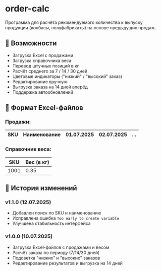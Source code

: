 # order-calc
Программа для расчёта рекомендуемого количества к выпуску продукции (колбасы, полуфабрикаты) на основе предыдущих продаж.

## 🔧 Возможности
- Загрузка Excel с продажами
- Загрузка справочника веса
- Перевод штучных позиций в кг
- Расчёт среднего за 7 / 14 / 30 дней
- Цветовые индикаторы ("низкий" / "высокий" заказ)
- Редактирование вручную
- Выгрузка заказа на 14 дней вперёд
- Поддержка автообновлений

## 📁 Формат Excel-файлов

### Продажи:
| SKU | Наименование | 01.07.2025 | 02.07.2025 | ... |
|-----|--------------|------------|------------|-----|

### Справочник веса:
| SKU | Вес (в кг) |
|-----|-------------|
| 1001 | 0.35 |

## 📝 История изменений

### v1.1.0 (12.07.2025)
- Добавлен поиск по SKU и наименованию
- Исправлена ошибка `Too early to create variable`
- Улучшена стабильность интерфейса

### v1.0.0 (10.07.2025)
- Загрузка Excel-файлов с продажами и весом
- Расчёт заказа по периоду (7/14/30 дней)
- Подсветка "низких" и "высоких" заказов
- Редактирование результатов и выгрузка на 14 дней
